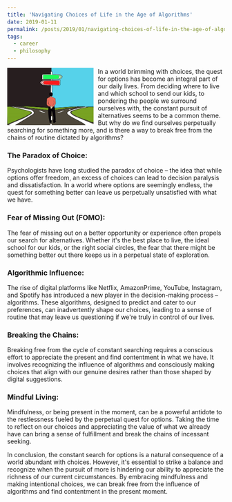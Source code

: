 ```yaml
---
title: 'Navigating Choices of Life in the Age of Algorithms'
date: 2019-01-11
permalink: /posts/2019/01/navigating-choices-of-life-in-the-age-of-algorithms/
tags:
  - career
  - philosophy
---
```


<img width="200" alt="decision choice" src="/images/posts/navigating-choices-of-life-in-the-age-of-algorithms.jpg" style="float: left; margin-right: 10px;" /> In a world brimming with choices, the quest for options has become an integral part of our daily lives. From deciding where to live and which school to send our kids, to pondering the people we surround ourselves with, the constant pursuit of alternatives seems to be a common theme. But why do we find ourselves perpetually searching for something more, and is there a way to break free from the chains of routine dictated by algorithms?

### The Paradox of Choice:
Psychologists have long studied the paradox of choice – the idea that while options offer freedom, an excess of choices can lead to decision paralysis and dissatisfaction. In a world where options are seemingly endless, the quest for something better can leave us perpetually unsatisfied with what we have.

### Fear of Missing Out (FOMO):
The fear of missing out on a better opportunity or experience often propels our search for alternatives. Whether it's the best place to live, the ideal school for our kids, or the right social circles, the fear that there might be something better out there keeps us in a perpetual state of exploration.

### Algorithmic Influence:
The rise of digital platforms like Netflix, AmazonPrime, YouTube, Instagram, and Spotify has introduced a new player in the decision-making process – algorithms. These algorithms, designed to predict and cater to our preferences, can inadvertently shape our choices, leading to a sense of routine that may leave us questioning if we're truly in control of our lives.

### Breaking the Chains:
Breaking free from the cycle of constant searching requires a conscious effort to appreciate the present and find contentment in what we have. It involves recognizing the influence of algorithms and consciously making choices that align with our genuine desires rather than those shaped by digital suggestions.

### Mindful Living:
Mindfulness, or being present in the moment, can be a powerful antidote to the restlessness fueled by the perpetual quest for options. Taking the time to reflect on our choices and appreciating the value of what we already have can bring a sense of fulfillment and break the chains of incessant seeking.

In conclusion, the constant search for options is a natural consequence of a world abundant with choices. However, it's essential to strike a balance and recognize when the pursuit of more is hindering our ability to appreciate the richness of our current circumstances. By embracing mindfulness and making intentional choices, we can break free from the influence of algorithms and find contentment in the present moment.

